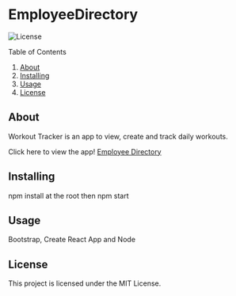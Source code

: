 # EmployeeDirectory 
 ![License](https://img.shields.io/badge/License-MIT-yellow.svg)

  Table of Contents
  1. [About](#about)
  2. [Installing](#installing)
  3. [Usage](#usage)
  4. [License](#license)
 

  ## About
  Workout Tracker is an app to view, create and track daily workouts. 
  
  Click here to view the app! [Employee Directory](https://sbhwang23.github.io/employeeDirectory/)

  ## Installing
  npm install at the root then npm start 

  ## Usage
  Bootstrap, Create React App and Node

  ## License 
  This project is licensed under the MIT License.

